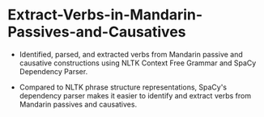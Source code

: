 # Extract-Verbs-in-Mandarin-Passives-and-Causatives

* Identified, parsed, and extracted verbs from Mandarin passive and causative constructions using NLTK Context Free Grammar and SpaCy Dependency Parser.

* Compared to NLTK phrase structure representations, SpaCy's dependency parser makes it easier to identify and extract verbs from Mandarin passives and causatives.
